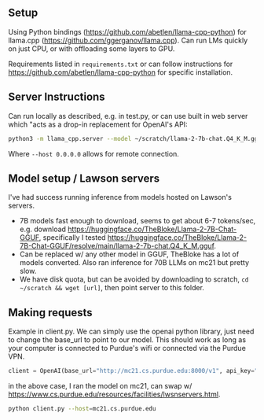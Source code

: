 ## Setup

Using Python bindings (https://github.com/abetlen/llama-cpp-python) for llama.cpp (https://github.com/ggerganov/llama.cpp). Can run LMs quickly on just CPU, or with offloading some layers to GPU. 

Requirements listed in `requirements.txt` or can follow instructions for https://github.com/abetlen/llama-cpp-python for specific installation. 

## Server Instructions
Can run locally as described, e.g. in test.py, or can use built in web server which "acts as a drop-in replacement for OpenAI's API:
```bash 
python3 -m llama_cpp.server --model ~/scratch/llama-2-7b-chat.Q4_K_M.gguf --chat_format chatml --host 0.0.0.0
```
Where `--host 0.0.0.0` allows for remote connection. 


## Model setup / Lawson servers
I've had success running inference from models hosted on Lawson's servers. 
- 7B models fast enough to download, seems to get about 6-7 tokens/sec, e.g. download https://huggingface.co/TheBloke/Llama-2-7B-Chat-GGUF, specifically I tested https://huggingface.co/TheBloke/Llama-2-7B-Chat-GGUF/resolve/main/llama-2-7b-chat.Q4_K_M.gguf. 
- Can be replaced w/ any other model in GGUF, TheBloke has a lot of models converted. Also ran inference for 70B LLMs on mc21 but pretty slow. 
- We have disk quota, but can be avoided by downloading to scratch, `cd ~/scratch && wget [url]`, then point server to this folder. 

## Making requests
Example in client.py. We can simply use the openai python library, just need to change the base_url to point to our model. This should work as long as your computer is connected to Purdue's wifi or connected via the Purdue VPN. 
```python
client = OpenAI(base_url="http://mc21.cs.purdue.edu:8000/v1", api_key="sk-xxx")
```
in the above case, I ran the model on mc21, can swap w/ https://www.cs.purdue.edu/resources/facilities/lwsnservers.html. 
```bash
python client.py --host=mc21.cs.purdue.edu
```
